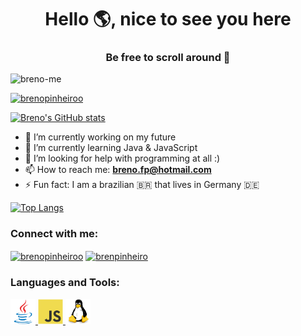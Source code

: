 <h1 align="center">Hello 🌎, nice to see you here</h1>
<h3 align="center">Be free to scroll around 👀</h3>

<p align="left"> <img src="https://komarev.com/ghpvc/?username=breno-me&label=Profile%20views&color=0e75b6&style=flat" alt="breno-me" /> </p>

<p align="left"> <a href="https://twitter.com/brenopinheiroo" target="blank"><img src="https://img.shields.io/twitter/follow/brenopinheiroo?logo=twitter&style=for-the-badge" alt="brenopinheiroo" /></a> </p>

[![Breno's GitHub stats](https://github-readme-stats.vercel.app/api?username=breno-me&hide=contribs,prs&show_icons=true&theme=dracula)](https://github.com/breno-me/github-readme-stats)

- 🔭 I’m currently working on my future
- 🌱 I’m currently learning Java & JavaScript
- 🤔 I’m looking for help with programming at all :)
- 📫 How to reach me: **breno.fp@hotmail.com**
- ⚡ Fun fact: I am a brazilian 🇧🇷 that lives in Germany 🇩🇪


[![Top Langs](https://github-readme-stats.vercel.app/api/top-langs/?username=breno-me&theme=dracula)](https://github.com/breno-me/github-readme-stats)


<h3 align="left">Connect with me:</h3>
<p align="left">
<a href="https://twitter.com/brenopinheiroo" target="blank"><img align="center" src="https://raw.githubusercontent.com/rahuldkjain/github-profile-readme-generator/neutral-icons/src/images/icons/Social/twitter.svg" alt="brenopinheiroo" height="30" width="40" /></a>
<a href="https://instagram.com/brenpinheiro" target="blank"><img align="center" src="https://raw.githubusercontent.com/rahuldkjain/github-profile-readme-generator/neutral-icons/src/images/icons/Social/instagram.svg" alt="brenpinheiro" height="30" width="40" /></a>
</p>

<h3 align="left">Languages and Tools:</h3>
<p align="left"> <a href="https://www.java.com" target="_blank"> <img src="https://raw.githubusercontent.com/devicons/devicon/master/icons/java/java-original.svg" alt="java" width="40" height="40"/> </a> <a href="https://developer.mozilla.org/en-US/docs/Web/JavaScript" target="_blank"> <img src="https://raw.githubusercontent.com/devicons/devicon/master/icons/javascript/javascript-original.svg" alt="javascript" width="40" height="40"/> </a> <a href="https://www.linux.org/" target="_blank"> <img src="https://raw.githubusercontent.com/devicons/devicon/master/icons/linux/linux-original.svg" alt="linux" width="40" height="40"/> </a> </p>
